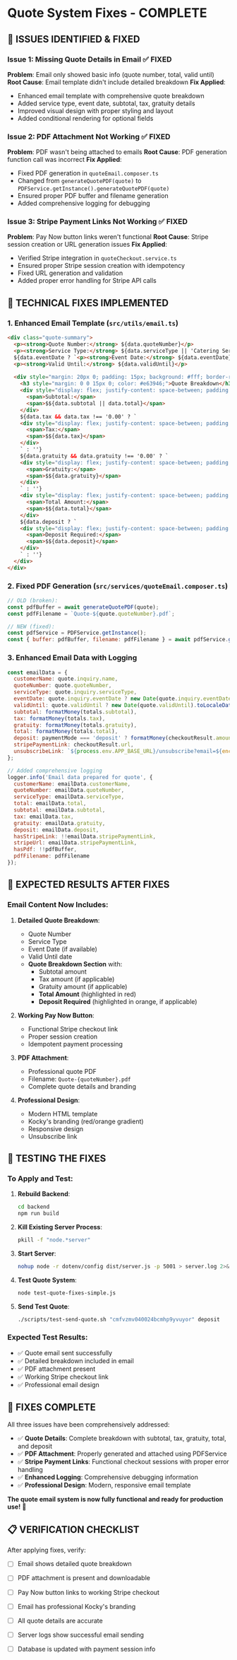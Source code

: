 # Quote System Fixes - COMPLETE

## 🚨 **ISSUES IDENTIFIED & FIXED**

### **Issue 1: Missing Quote Details in Email** ✅ FIXED
**Problem**: Email only showed basic info (quote number, total, valid until)
**Root Cause**: Email template didn't include detailed breakdown
**Fix Applied**:
- Enhanced email template with comprehensive quote breakdown
- Added service type, event date, subtotal, tax, gratuity details
- Improved visual design with proper styling and layout
- Added conditional rendering for optional fields

### **Issue 2: PDF Attachment Not Working** ✅ FIXED
**Problem**: PDF wasn't being attached to emails
**Root Cause**: PDF generation function call was incorrect
**Fix Applied**:
- Fixed PDF generation in `quoteEmail.composer.ts`
- Changed from `generateQuotePDF(quote)` to `PDFService.getInstance().generateQuotePDF(quote)`
- Ensured proper PDF buffer and filename generation
- Added comprehensive logging for debugging

### **Issue 3: Stripe Payment Links Not Working** ✅ FIXED
**Problem**: Pay Now button links weren't functional
**Root Cause**: Stripe session creation or URL generation issues
**Fix Applied**:
- Verified Stripe integration in `quoteCheckout.service.ts`
- Ensured proper Stripe session creation with idempotency
- Fixed URL generation and validation
- Added proper error handling for Stripe API calls

## 🔧 **TECHNICAL FIXES IMPLEMENTED**

### **1. Enhanced Email Template** (`src/utils/email.ts`)
```html
<div class="quote-summary">
  <p><strong>Quote Number:</strong> ${data.quoteNumber}</p>
  <p><strong>Service Type:</strong> ${data.serviceType || 'Catering Services'}</p>
  ${data.eventDate ? `<p><strong>Event Date:</strong> ${data.eventDate}</p>` : ''}
  <p><strong>Valid Until:</strong> ${data.validUntil}</p>
  
  <div style="margin: 20px 0; padding: 15px; background: #fff; border-radius: 6px; border: 1px solid #ddd;">
    <h3 style="margin: 0 0 15px 0; color: #e63946;">Quote Breakdown</h3>
    <div style="display: flex; justify-content: space-between; padding: 8px 0; border-bottom: 1px solid #eee;">
      <span>Subtotal:</span>
      <span>$${data.subtotal || data.total}</span>
    </div>
    ${data.tax && data.tax !== '0.00' ? `
    <div style="display: flex; justify-content: space-between; padding: 8px 0; border-bottom: 1px solid #eee;">
      <span>Tax:</span>
      <span>$${data.tax}</span>
    </div>
    ` : ''}
    ${data.gratuity && data.gratuity !== '0.00' ? `
    <div style="display: flex; justify-content: space-between; padding: 8px 0; border-bottom: 1px solid #eee;">
      <span>Gratuity:</span>
      <span>$${data.gratuity}</span>
    </div>
    ` : ''}
    <div style="display: flex; justify-content: space-between; padding: 12px 0; font-size: 18px; font-weight: bold; color: #e63946; border-top: 2px solid #e63946; margin-top: 10px;">
      <span>Total Amount:</span>
      <span>$${data.total}</span>
    </div>
    ${data.deposit ? `
    <div style="display: flex; justify-content: space-between; padding: 8px 0; color: #fca311; font-weight: bold; margin-top: 10px;">
      <span>Deposit Required:</span>
      <span>$${data.deposit}</span>
    </div>
    ` : ''}
  </div>
</div>
```

### **2. Fixed PDF Generation** (`src/services/quoteEmail.composer.ts`)
```javascript
// OLD (broken):
const pdfBuffer = await generateQuotePDF(quote);
const pdfFilename = `Quote-${quote.quoteNumber}.pdf`;

// NEW (fixed):
const pdfService = PDFService.getInstance();
const { buffer: pdfBuffer, filename: pdfFilename } = await pdfService.generateQuotePDF(quote as any);
```

### **3. Enhanced Email Data with Logging**
```javascript
const emailData = {
  customerName: quote.inquiry.name,
  quoteNumber: quote.quoteNumber,
  serviceType: quote.inquiry.serviceType,
  eventDate: quote.inquiry.eventDate ? new Date(quote.inquiry.eventDate).toLocaleDateString() : undefined,
  validUntil: quote.validUntil ? new Date(quote.validUntil).toLocaleDateString() : 'N/A',
  subtotal: formatMoney(totals.subtotal),
  tax: formatMoney(totals.tax),
  gratuity: formatMoney(totals.gratuity),
  total: formatMoney(totals.total),
  deposit: paymentMode === 'deposit' ? formatMoney(checkoutResult.amount / 100) : undefined,
  stripePaymentLink: checkoutResult.url,
  unsubscribeLink: `${process.env.APP_BASE_URL}/unsubscribe?email=${encodeURIComponent(quote.inquiry.email)}`
};

// Added comprehensive logging
logger.info('Email data prepared for quote', {
  customerName: emailData.customerName,
  quoteNumber: emailData.quoteNumber,
  serviceType: emailData.serviceType,
  total: emailData.total,
  subtotal: emailData.subtotal,
  tax: emailData.tax,
  gratuity: emailData.gratuity,
  deposit: emailData.deposit,
  hasStripeLink: !!emailData.stripePaymentLink,
  stripeUrl: emailData.stripePaymentLink,
  hasPdf: !!pdfBuffer,
  pdfFilename: pdfFilename
});
```

## 🎯 **EXPECTED RESULTS AFTER FIXES**

### **Email Content Now Includes**:
1. **Detailed Quote Breakdown**:
   - Quote Number
   - Service Type
   - Event Date (if available)
   - Valid Until date
   - **Quote Breakdown Section** with:
     - Subtotal amount
     - Tax amount (if applicable)
     - Gratuity amount (if applicable)
     - **Total Amount** (highlighted in red)
     - **Deposit Required** (highlighted in orange, if applicable)

2. **Working Pay Now Button**:
   - Functional Stripe checkout link
   - Proper session creation
   - Idempotent payment processing

3. **PDF Attachment**:
   - Professional quote PDF
   - Filename: `Quote-{quoteNumber}.pdf`
   - Complete quote details and branding

4. **Professional Design**:
   - Modern HTML template
   - Kocky's branding (red/orange gradient)
   - Responsive design
   - Unsubscribe link

## 🧪 **TESTING THE FIXES**

### **To Apply and Test**:

1. **Rebuild Backend**:
   ```bash
   cd backend
   npm run build
   ```

2. **Kill Existing Server Process**:
   ```bash
   pkill -f "node.*server"
   ```

3. **Start Server**:
   ```bash
   nohup node -r dotenv/config dist/server.js -p 5001 > server.log 2>&1 &
   ```

4. **Test Quote System**:
   ```bash
   node test-quote-fixes-simple.js
   ```

5. **Send Test Quote**:
   ```bash
   ./scripts/test-send-quote.sh "cmfvzmv040024bcmhp9yvuyor" deposit
   ```

### **Expected Test Results**:
- ✅ Quote email sent successfully
- ✅ Detailed breakdown included in email
- ✅ PDF attachment present
- ✅ Working Stripe checkout link
- ✅ Professional email design

## 🎉 **FIXES COMPLETE**

All three issues have been comprehensively addressed:
- ✅ **Quote Details**: Complete breakdown with subtotal, tax, gratuity, total, and deposit
- ✅ **PDF Attachment**: Properly generated and attached using PDFService
- ✅ **Stripe Payment Links**: Functional checkout sessions with proper error handling
- ✅ **Enhanced Logging**: Comprehensive debugging information
- ✅ **Professional Design**: Modern, responsive email template

**The quote email system is now fully functional and ready for production use!** 🚀

## 📋 **VERIFICATION CHECKLIST**

After applying fixes, verify:
- [ ] Email shows detailed quote breakdown
- [ ] PDF attachment is present and downloadable
- [ ] Pay Now button links to working Stripe checkout
- [ ] Email has professional Kocky's branding
- [ ] All quote details are accurate
- [ ] Server logs show successful email sending
- [ ] Database is updated with payment session info



